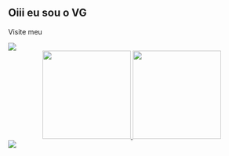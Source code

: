 ## Oiii eu sou o VG
<div>
  <p>Visite meu </p>
  <a href="https://vg083.github.io/MeuPortfolio/" target="_blank"><img src="https://img.shields.io/badge/website-000000?style=for-the-badge&logo=About.me&logoColor=white" target="_blank"></a>
</div>
<div align="center">
  <a href="https://github.com/VG083">
  <img height="180em" src="https://github-readme-stats.vercel.app/api?username=VG083&show_icons=true&include_all_commits=true&count_private=true"/>
  <img height="180em" src="https://github-readme-stats.vercel.app/api/top-langs/?username=VG083&layout=compact&langs_count=9"/>
</div>
<div> 
  <a href="https://vg083.github.io/MeuPortfolio/" target="_blank"><img src="https://img.shields.io/badge/website-000000?style=for-the-badge&logo=About.me&logoColor=white" target="_blank"></a>
</div>
